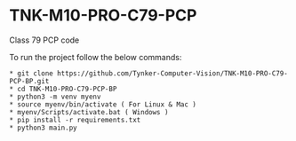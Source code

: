 # TNK-M10-PRO-C79-PCP

Class 79 PCP code

To run the project follow the below commands:

```
* git clone https://github.com/Tynker-Computer-Vision/TNK-M10-PRO-C79-PCP-BP.git
* cd TNK-M10-PRO-C79-PCP-BP
* python3 -m venv myenv
* source myenv/bin/activate ( For Linux & Mac )
* myenv/Scripts/activate.bat ( Windows )
* pip install -r requirements.txt
* python3 main.py
```
